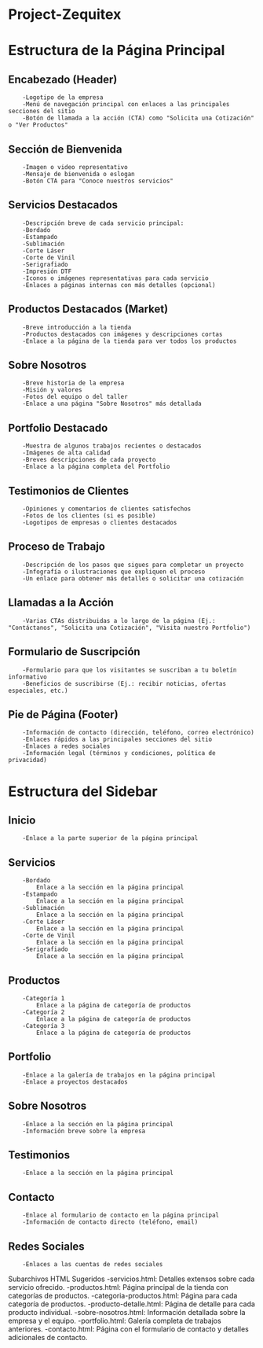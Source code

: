 # Project-Zequitex

# Estructura de la Página Principal
##   Encabezado (Header)
        -Logotipo de la empresa
        -Menú de navegación principal con enlaces a las principales secciones del sitio
        -Botón de llamada a la acción (CTA) como "Solicita una Cotización" o "Ver Productos"
##   Sección de Bienvenida
        -Imagen o video representativo
        -Mensaje de bienvenida o eslogan
        -Botón CTA para "Conoce nuestros servicios"
##   Servicios Destacados
        -Descripción breve de cada servicio principal:
        -Bordado
        -Estampado
        -Sublimación
        -Corte Láser
        -Corte de Vinil
        -Serigrafiado
        -Impresión DTF
        -Iconos o imágenes representativas para cada servicio
        -Enlaces a páginas internas con más detalles (opcional)
##   Productos Destacados (Market)
        -Breve introducción a la tienda
        -Productos destacados con imágenes y descripciones cortas
        -Enlace a la página de la tienda para ver todos los productos
##   Sobre Nosotros
        -Breve historia de la empresa
        -Misión y valores
        -Fotos del equipo o del taller
        -Enlace a una página "Sobre Nosotros" más detallada
##   Portfolio Destacado
        -Muestra de algunos trabajos recientes o destacados
        -Imágenes de alta calidad
        -Breves descripciones de cada proyecto
        -Enlace a la página completa del Portfolio
##   Testimonios de Clientes
        -Opiniones y comentarios de clientes satisfechos
        -Fotos de los clientes (si es posible)
        -Logotipos de empresas o clientes destacados
##   Proceso de Trabajo
        -Descripción de los pasos que sigues para completar un proyecto
        -Infografía o ilustraciones que expliquen el proceso
        -Un enlace para obtener más detalles o solicitar una cotización
##   Llamadas a la Acción
        -Varias CTAs distribuidas a lo largo de la página (Ej.: "Contáctanos", "Solicita una Cotización", "Visita nuestro Portfolio")
##   Formulario de Suscripción
        -Formulario para que los visitantes se suscriban a tu boletín informativo
        -Beneficios de suscribirse (Ej.: recibir noticias, ofertas especiales, etc.)
##   Pie de Página (Footer)
        -Información de contacto (dirección, teléfono, correo electrónico)
        -Enlaces rápidos a las principales secciones del sitio
        -Enlaces a redes sociales
        -Información legal (términos y condiciones, política de privacidad)
# Estructura del Sidebar
##   Inicio
        -Enlace a la parte superior de la página principal
##   Servicios
        -Bordado
            Enlace a la sección en la página principal
        -Estampado
            Enlace a la sección en la página principal
        -Sublimación
            Enlace a la sección en la página principal
        -Corte Láser
            Enlace a la sección en la página principal
        -Corte de Vinil
            Enlace a la sección en la página principal
        -Serigrafiado
            Enlace a la sección en la página principal
##   Productos
        -Categoría 1
            Enlace a la página de categoría de productos
        -Categoría 2
            Enlace a la página de categoría de productos
        -Categoría 3
            Enlace a la página de categoría de productos
##   Portfolio
        -Enlace a la galería de trabajos en la página principal
        -Enlace a proyectos destacados
##   Sobre Nosotros
        -Enlace a la sección en la página principal
        -Información breve sobre la empresa
##   Testimonios
        -Enlace a la sección en la página principal
##   Contacto
        -Enlace al formulario de contacto en la página principal
        -Información de contacto directo (teléfono, email)
##   Redes Sociales
        -Enlaces a las cuentas de redes sociales
Subarchivos HTML Sugeridos
    -servicios.html: Detalles extensos sobre cada servicio ofrecido.
    -productos.html: Página principal de la tienda con categorías de productos.
    -categoria-productos.html: Página para cada categoría de productos.
    -producto-detalle.html: Página de detalle para cada producto individual.
    -sobre-nosotros.html: Información detallada sobre la empresa y el equipo.
    -portfolio.html: Galería completa de trabajos anteriores.
    -contacto.html: Página con el formulario de contacto y detalles adicionales de contacto.
